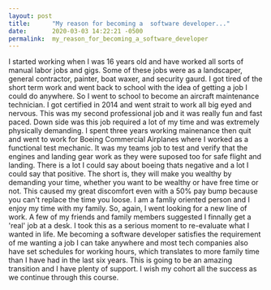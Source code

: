 ```yaml
---
layout: post
title:      "My reason for becoming a  software developer..."
date:       2020-03-03 14:22:21 -0500
permalink:  my_reason_for_becoming_a_software_developer
---
```



I started working when I was 16 years old and have worked all sorts of manual labor jobs and gigs. Some of these jobs were as a landscaper, general contractor, painter, boat waxer, and security gaurd. I got tired of the short term work and went back to school with the idea of getting a job I could do anywhere. So I went to school to become an aircraft maintenance technician. I got certified in 2014 and went strait to work all big eyed and nervous. This was my second professional job and it was really fun and fast paced. Down side was this job required a lot of my time and was extremely physically demanding. I spent three years working mainenance then quit and went to work for Boeing Commercial Airplanes where I worked as a functional test mechanic. It was my teams job to test and verify that the engines and landing gear work as they were suposed too for safe flight and landing. There is a lot I could say about boeing thats negative and a lot I could say that positive. The short is, they will make you wealthy by demanding your time, whether you want to be wealthy or have free time or not. This caused my great discomfort even with a 50% pay bump because you can't replace the time you loose. I am a famliy oriented person and I enjoy my time with my family. So, again, I went looking for a new line of work. A few of my friends and family members suggested I finnally get a 'real' job at a desk. I took this as a serious moment to re-evaluate what I wanted in life. Me becoming a software developer satisfies the requirement of me wanting a job I can take anywhere and most tech companies also have set schedules for working hours, which translates to more family time than I have had in the last six years. This is going to be an amazing transition and I have plenty of support. I wish my cohort all the success as we continue through this course.
